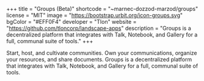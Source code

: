 +++
title = "Groups (Beta)"
shortcode = "~marnec-dozzod-marzod/groups"
license = "MIT"
image = "https://bootstrap.urbit.org/icon-groups.svg"
bgColor = "#EFF0F4"
developer = "Tlon"
website = "https://github.com/tloncorp/landscape-apps"
description = "Groups is a decentralized platform that integrates with Talk, Notebook, and Gallery for a full, communal suite of tools."
+++

Start, host, and cultivate communities. Own your communications, organize your resources, and share documents. Groups is a decentralized platform that integrates with Talk, Notebook, and Gallery for a full, communal suite of tools.